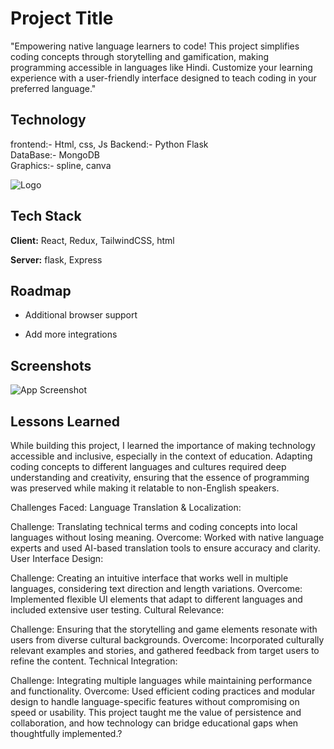 
# Project Title
"Empowering native language learners to code! This project simplifies coding concepts through storytelling and gamification, making programming accessible in languages like Hindi. Customize your learning experience with a user-friendly interface designed to teach coding in your preferred language."


## Technology
frontend:- Html, css, Js
Backend:- Python Flask    
DataBase:- MongoDB  
Graphics:- spline, canva
 

![Logo](https://bashalogo.s3.ap-south-1.amazonaws.com/Untitled%20design.png?response-content-disposition=inline&X-Amz-Security-Token=IQoJb3JpZ2luX2VjEHEaCmFwLXNvdXRoLTEiSDBGAiEAzqpviOhgt7ObHnLRmrnFdi8IrdFgh1MFEbaAy4zVQGwCIQC1woY6wBrJG%2F7b%2FX1JqG%2ByMvJuEOxiIebj8KMwMaTXGCrtAgiK%2F%2F%2F%2F%2F%2F%2F%2F%2F%2F8BEAAaDDg1MTcyNTIxNzE4OCIM8e5FqZPyywiJyOL%2FKsECfHfMrsZpPvVBAYR%2FPpsYo5m51lyuDxthqXTilGBONtPgaLimGx86UCDuGCHZuh3MC2%2BgLpn2s3MPg8ORhfHFeF5f1hB%2Fn7dNCLP%2BCUU%2Bx61p%2FDswhZfPcuMUcSraN1kG28HuohhXkGc5BUeEpDuqEeDxtjfaOuzl5xDvwdOycXoCRG4npQR4xmQrMNPdiaKIWTsjuSaN6CG0EI4cGj4yaYy9y8UVf%2B%2BDyO7LiY78njgTeYEoXR2P%2FxVHA98P%2FOaidMKgP%2B6uwZ%2FYNq4vzgaG0VteV7g4IczY89KKk2EpHi00HnSQkVkw1DissslDO8vvMCKYbo2v76bwlSa6%2FWbnNBuEHAjLLbx26bFRb8wp4jm%2B8ZVQPW8QfHB0c3h6moh4JxmN7%2FxeYSyEp4VWLDRN0IPe3ficLNGHB4s6odx9Pa72MKXc0LYGOrICq%2FjzLWv4LNdZ%2FQCSBFfaKL3pSj9xRSeBfiYNcEl0CLP7slvSaKdVYwvABi2mupzt4U51WixdOg1nxI2OnnfeTSElpGE%2B5BBYj7QwWwrbmihWQJ0CUFoLM60fubtzqFYLq8Vx7sJq%2F7mcfDh9DdA%2BagLlm74DrztmYi1H0eAFtZQQjmN94kPLR19QDg6YO8Un89djiwQGYhdHEFUQLQa91TurFH%2BPfbyGsj2f1fcmsaoy5%2FrPiJ%2Bz5T112KAgLbX9k69aPwyAwT%2BbGd0cOUOx%2BmF50xU3aZ%2FUx%2BFlmPkOKqgVGmLGcKmY3jlKyZh09%2BQH9sUaaitUL1EDKYEGlJnPWCYt%2FihDpuE3uHpvtm4JryFWjRr4%2FQ3qMtNZUNKBDmyCPDwnfSAh58ypzEU5xBwMacT%2B&X-Amz-Algorithm=AWS4-HMAC-SHA256&X-Amz-Date=20240901T090902Z&X-Amz-SignedHeaders=host&X-Amz-Expires=300&X-Amz-Credential=ASIA4MTWHNWSJ3BCZHLX%2F20240901%2Fap-south-1%2Fs3%2Faws4_request&X-Amz-Signature=d4f2915c73deefb429dd15344baf5b2d5218b54e3ff8575cbf4d5b5033a81aca)


## Tech Stack

**Client:** React, Redux, TailwindCSS, html 

**Server:** flask, Express


## Roadmap

- Additional browser support

- Add more integrations


## Screenshots

![App Screenshot](https://ssbasha.s3.ap-south-1.amazonaws.com/Screenshot%202024-08-06%20062633%20%281%29.png?response-content-disposition=inline&X-Amz-Security-Token=IQoJb3JpZ2luX2VjEHEaCmFwLXNvdXRoLTEiSDBGAiEAzqpviOhgt7ObHnLRmrnFdi8IrdFgh1MFEbaAy4zVQGwCIQC1woY6wBrJG%2F7b%2FX1JqG%2ByMvJuEOxiIebj8KMwMaTXGCrtAgiK%2F%2F%2F%2F%2F%2F%2F%2F%2F%2F8BEAAaDDg1MTcyNTIxNzE4OCIM8e5FqZPyywiJyOL%2FKsECfHfMrsZpPvVBAYR%2FPpsYo5m51lyuDxthqXTilGBONtPgaLimGx86UCDuGCHZuh3MC2%2BgLpn2s3MPg8ORhfHFeF5f1hB%2Fn7dNCLP%2BCUU%2Bx61p%2FDswhZfPcuMUcSraN1kG28HuohhXkGc5BUeEpDuqEeDxtjfaOuzl5xDvwdOycXoCRG4npQR4xmQrMNPdiaKIWTsjuSaN6CG0EI4cGj4yaYy9y8UVf%2B%2BDyO7LiY78njgTeYEoXR2P%2FxVHA98P%2FOaidMKgP%2B6uwZ%2FYNq4vzgaG0VteV7g4IczY89KKk2EpHi00HnSQkVkw1DissslDO8vvMCKYbo2v76bwlSa6%2FWbnNBuEHAjLLbx26bFRb8wp4jm%2B8ZVQPW8QfHB0c3h6moh4JxmN7%2FxeYSyEp4VWLDRN0IPe3ficLNGHB4s6odx9Pa72MKXc0LYGOrICq%2FjzLWv4LNdZ%2FQCSBFfaKL3pSj9xRSeBfiYNcEl0CLP7slvSaKdVYwvABi2mupzt4U51WixdOg1nxI2OnnfeTSElpGE%2B5BBYj7QwWwrbmihWQJ0CUFoLM60fubtzqFYLq8Vx7sJq%2F7mcfDh9DdA%2BagLlm74DrztmYi1H0eAFtZQQjmN94kPLR19QDg6YO8Un89djiwQGYhdHEFUQLQa91TurFH%2BPfbyGsj2f1fcmsaoy5%2FrPiJ%2Bz5T112KAgLbX9k69aPwyAwT%2BbGd0cOUOx%2BmF50xU3aZ%2FUx%2BFlmPkOKqgVGmLGcKmY3jlKyZh09%2BQH9sUaaitUL1EDKYEGlJnPWCYt%2FihDpuE3uHpvtm4JryFWjRr4%2FQ3qMtNZUNKBDmyCPDwnfSAh58ypzEU5xBwMacT%2B&X-Amz-Algorithm=AWS4-HMAC-SHA256&X-Amz-Date=20240901T091413Z&X-Amz-SignedHeaders=host&X-Amz-Expires=300&X-Amz-Credential=ASIA4MTWHNWSJ3BCZHLX%2F20240901%2Fap-south-1%2Fs3%2Faws4_request&X-Amz-Signature=32b9f87e3bfee0f28ae0b35b15a4fc7c88a1ad63c5856643aebace07d16c566d)


## Lessons Learned


While building this project, I learned the importance of making technology accessible and inclusive, especially in the context of education. Adapting coding concepts to different languages and cultures required deep understanding and creativity, ensuring that the essence of programming was preserved while making it relatable to non-English speakers.

Challenges Faced:
Language Translation & Localization:

Challenge: Translating technical terms and coding concepts into local languages without losing meaning.
Overcome: Worked with native language experts and used AI-based translation tools to ensure accuracy and clarity.
User Interface Design:

Challenge: Creating an intuitive interface that works well in multiple languages, considering text direction and length variations.
Overcome: Implemented flexible UI elements that adapt to different languages and included extensive user testing.
Cultural Relevance:

Challenge: Ensuring that the storytelling and game elements resonate with users from diverse cultural backgrounds.
Overcome: Incorporated culturally relevant examples and stories, and gathered feedback from target users to refine the content.
Technical Integration:

Challenge: Integrating multiple languages while maintaining performance and functionality.
Overcome: Used efficient coding practices and modular design to handle language-specific features without compromising on speed or usability.
This project taught me the value of persistence and collaboration, and how technology can bridge educational gaps when thoughtfully implemented.?

